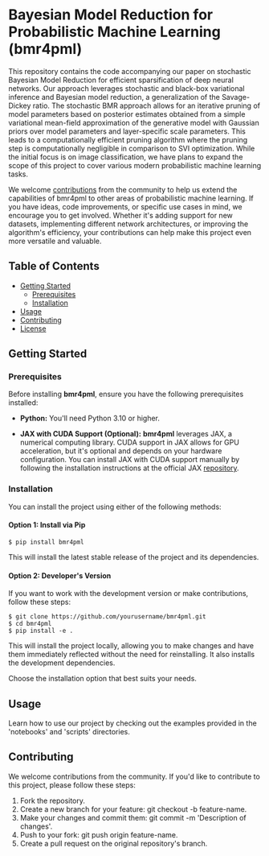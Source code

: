 # Bayesian Model Reduction for Probabilistic Machine Learning (bmr4pml)

This repository contains the code accompanying our paper on stochastic Bayesian Model Reduction for efficient sparsification of deep neural networks. Our approach leverages stochastic and black-box variational inference and Bayesian model reduction, a generalization of the Savage-Dickey ratio. The stochastic BMR approach allows for an iterative pruning of model parameters based on posterior estimates obtained from a simple variational mean-field approximation of the generative model with Gaussian priors over model parameters and layer-specific scale parameters. This leads to a computationally efficient pruning algorithm where the pruning step is computationally negligible in comparison to SVI optimization. While the initial focus is on image classification, we have plans to expand the scope of this project to cover various modern probabilistic machine learning tasks.

We welcome [contributions](#contributing) from the community to help us extend the capabilities of bmr4pml to other areas of probabilistic machine learning. If you have ideas, code improvements, or specific use cases in mind, we encourage you to get involved. Whether it's adding support for new datasets, implementing different network architectures, or improving the algorithm's efficiency, your contributions can help make this project even more versatile and valuable.

## Table of Contents
- [Getting Started](#getting-started)
  - [Prerequisites](#prerequisites)
  - [Installation](#installation)
- [Usage](#usage)
- [Contributing](#contributing)
- [License](#license)

## Getting Started

### Prerequisites

Before installing **bmr4pml**, ensure you have the following prerequisites installed:

- **Python:** You'll need Python 3.10 or higher.

- **JAX with CUDA Support (Optional):** **bmr4pml** leverages JAX, a numerical computing library. CUDA support in JAX allows for GPU acceleration, but it's optional and depends on your hardware configuration. You can install JAX with CUDA support manually by following the installation instructions at the official JAX [repository](https://github.com/google/jax).

### Installation
You can install the project using either of the following methods:

#### Option 1: Install via Pip

```shell
$ pip install bmr4pml 
```
This will install the latest stable release of the project and its dependencies.

#### Option 2: Developer's Version

If you want to work with the development version or make contributions, follow these steps:

```shell
$ git clone https://github.com/yourusername/bmr4pml.git
$ cd bmr4pml
$ pip install -e .
```
This will install the project locally, allowing you to make changes and have them immediately reflected without the need for reinstalling. It also installs the development dependencies.

Choose the installation option that best suits your needs.

## Usage
Learn how to use our project by checking out the examples provided in the 'notebooks' and 'scripts' directories.

## Contributing
We welcome contributions from the community. If you'd like to contribute to this project, please follow these steps:

1. Fork the repository.
2. Create a new branch for your feature: git checkout -b feature-name.
3. Make your changes and commit them: git commit -m 'Description of changes'.
4. Push to your fork: git push origin feature-name.
5. Create a pull request on the original repository's branch.